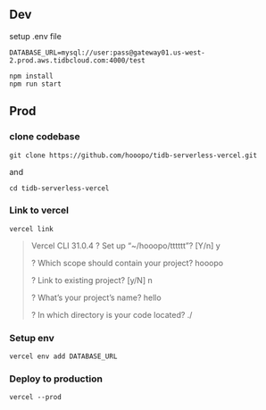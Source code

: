 
## Dev

setup .env file

```
DATABASE_URL=mysql://user:pass@gateway01.us-west-2.prod.aws.tidbcloud.com:4000/test
```

```
npm install
npm run start

```

## Prod

### clone codebase

```
git clone https://github.com/hooopo/tidb-serverless-vercel.git
```
and 

```
cd tidb-serverless-vercel
```

### Link to vercel

```
vercel link
```

> Vercel CLI 31.0.4
> ? Set up “~/hooopo/tttttt”? [Y/n] y
> 
> ? Which scope should contain your project? hooopo
> 
> ? Link to existing project? [y/N] n
> 
> ? What’s your project’s name? hello
> 
> ? In which directory is your code located? ./

### Setup env

```
vercel env add DATABASE_URL
```

### Deploy to production

```
vercel --prod
```
